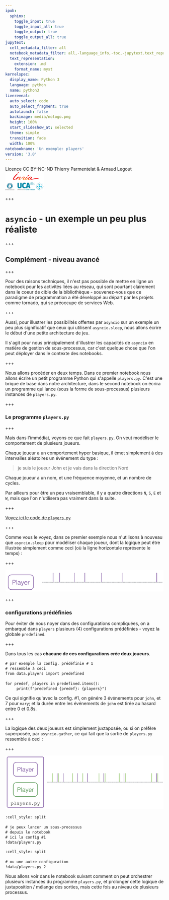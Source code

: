 ```yaml
---
ipub:
  sphinx:
    toggle_input: true
    toggle_input_all: true
    toggle_output: true
    toggle_output_all: true
jupytext:
  cell_metadata_filter: all
  notebook_metadata_filter: all,-language_info,-toc,-jupytext.text_representation.jupytext_version,-jupytext.text_representation.format_version
  text_representation:
    extension: .md
    format_name: myst
kernelspec:
  display_name: Python 3
  language: python
  name: python3
livereveal:
  auto_select: code
  auto_select_fragment: true
  autolaunch: false
  backimage: media/nologo.png
  height: 100%
  start_slideshow_at: selected
  theme: simple
  transition: fade
  width: 100%
notebookname: 'Un exemple: players'
version: '3.0'
---
```


<div class="licence">
<span>Licence CC BY-NC-ND</span>
<span>Thierry Parmentelat &amp; Arnaud Legout</span>
<span><img src="media/both-logos-small-alpha.png" /></span>
</div>

+++

# `asyncio`  - un exemple un peu plus réaliste

+++

## Complément - niveau avancé

+++

Pour des raisons techniques, il n'est pas possible de mettre en ligne un notebook pour les activités liées au réseau, qui sont pourtant clairement dans le coeur de cible de la bibliothèque - souvenez-vous que ce paradigme de programmation a été développé au départ par les projets comme tornado, qui se préoccupe de services Web.

+++

Aussi, pour illustrer les possibilités offertes par `asyncio` sur un exemple un peu plus significatif que ceux qui utilisent `asyncio.sleep`, nous allons écrire le début d'une petite architecture de jeu.

Il s'agit pour nous principalement d'illustrer les capacités de `asyncio` en matière de gestion de sous-processus, car c'est quelque chose que l'on peut déployer dans le contexte des notebooks.

+++

Nous allons procéder en deux temps. Dans ce premier notebook nous allons écrire un petit programme Python qui s'appelle `players.py`. C'est une brique de base dans notre architecture, dans le second notebook on écrira un programme qui lance (sous la forme de sous-processus) plusieurs instances de `players.py`.

+++

### Le programme `players.py`

+++

Mais dans l'immédiat, voyons ce que fait `players.py`. On veut modéliser le comportement de plusieurs joueurs.

Chaque joueur a un comportement hyper basique, il émet simplement à des intervalles aléatoires un événement du type :

> je suis le joueur John et je vais dans la direction Nord

Chaque joueur a un nom, et une fréquence moyenne, et un nombre de cycles.

Par ailleurs pour être un peu vraisemblable, il y a quatre directions `N`, `S`, `E` et `W`, mais que l'on n'utilisera pas vraiment dans la suite.

+++

<a href="data/players.py">Voyez ici le code de `players.py`</a>

+++

Comme vous le voyez, dans ce premier exemple nous n'utilisons à nouveau que `asyncio.sleep` pour modéliser chaque joueur, dont la logique peut être illustrée simplement comme ceci (où la ligne horizontale représente le temps) :

+++

![](media/player.png)

+++

### configurations prédéfinies

Pour éviter de nous noyer dans des configurations compliquées, on a embarqué dans `players` plusieurs (4) configurations prédéfinies - voyez la globale `predefined`.

+++

Dans tous les cas **chacune de ces configurations crée deux joueurs**.

```{code-cell}
# par exemple la config. prédéfinie # 1 
# ressemble à ceci
from data.players import predefined

for predef, players in predefined.items():
     print(f"predefined {predef}: {players}")
```

Ce qui signifie qu'avec la config. #1, on génére 3 événements pour `john`, et 7 pour `mary`; et la durée entre les événements de `john` est tirée au hasard entre 0 et 0.8s.

+++

La logique des deux joueurs est simplement juxtaposée, ou si on préfère superposée, par `asyncio.gather`, ce qui fait que la sortie de `players.py` ressemble à ceci :

+++

![](media/players.png)

```{code-cell}
:cell_style: split

# je peux lancer un sous-processus
# depuis le notebook
# ici la config #1
!data/players.py
```

```{code-cell}
:cell_style: split

# ou une autre configuration
!data/players.py 2
```

Nous allons voir dans le notebook suivant comment on peut orchestrer plusieurs instances du programme `players.py`, et prolonger cette logique de juxtaposition / mélange des sorties, mais cette fois au niveau de plusieurs processus.
